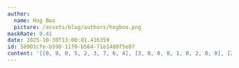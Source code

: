 ```yaml
---
author:
  name: Hog Boo
  picture: /assets/blog/authors/hogboo.png
maskRate: 0.41
date: 2025-10-30T13:00:01.416359
id: 58901cfe-b590-11f0-b564-71e1480f5e87
content: '[[0, 9, 0, 5, 2, 3, 7, 6, 4], [3, 0, 0, 0, 1, 0, 2, 0, 0], [2, 6, 7, 0, 0, 8, 5, 3, 1], [1, 0, 0, 7, 0, 0, 4, 0, 3], [6, 3, 5, 1, 0, 2, 9, 8, 7], [0, 7, 9, 8, 0, 0, 6, 0, 0], [9, 0, 3, 0, 5, 4, 0, 7, 6], [0, 0, 6, 0, 8, 0, 3, 2, 0], [5, 0, 0, 3, 7, 6, 0, 4, 0]]'
---
```


